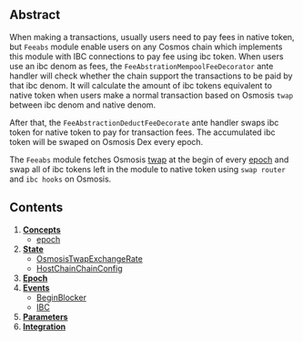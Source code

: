 ## Abstract

When making a transactions, usually users need to pay fees in native token, but `Feeabs` module enable users on any Cosmos chain which implements this module with IBC connections to pay fee using ibc token. When users use an ibc denom as fees, the ``FeeAbstrationMempoolFeeDecorator`` ante handler will check whether the chain support the transactions to be paid by that ibc denom. It will calculate the amount of ibc tokens equivalent to native token when users make a normal transaction based on Osmosis ``twap`` between ibc denom and native denom.

After that, the ``FeeAbstractionDeductFeeDecorate`` ante handler swaps ibc token for native token to pay for transaction fees. The accumulated ibc token will be swaped on Osmosis Dex every epoch.

The `Feeabs` module fetches Osmosis [twap](https://github.com/osmosis-labs/osmosis/tree/main/x/twap) at the begin of every [epoch](01_concepts.md#Epoch) and swap all of ibc tokens left in the module to native token using `swap router` and `ibc hooks` on Osmosis.

## Contents

1. **[Concepts](01_concepts.md)**
   - [epoch](01_concepts.md#Epoch)
2. **[State](02_state.md)**
   - [OsmosisTwapExchangeRate](02_state.md#OsmosisTwapExchangeRate)
   - [HostChainChainConfig](02_state.md#HostChainChainConfig)
3. **[Epoch](03_epoch.md)**
4. **[Events](04_events.md)**
   - [BeginBlocker](04_events.md#BeginBlocker)
   - [IBC](04_events.md#IBC)
5. **[Parameters](05_params.md)**
6. **[Integration](06_Integration.md)**

